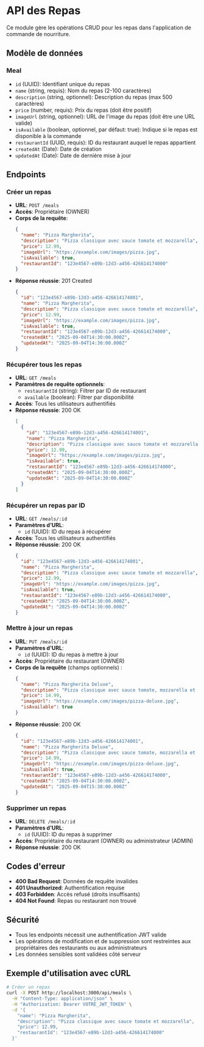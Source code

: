 # API des Repas

Ce module gère les opérations CRUD pour les repas dans l'application de commande de nourriture.

## Modèle de données

### Meal
- `id` (UUID): Identifiant unique du repas
- `name` (string, requis): Nom du repas (2-100 caractères)
- `description` (string, optionnel): Description du repas (max 500 caractères)
- `price` (number, requis): Prix du repas (doit être positif)
- `imageUrl` (string, optionnel): URL de l'image du repas (doit être une URL valide)
- `isAvailable` (boolean, optionnel, par défaut: true): Indique si le repas est disponible à la commande
- `restaurantId` (UUID, requis): ID du restaurant auquel le repas appartient
- `createdAt` (Date): Date de création
- `updatedAt` (Date): Date de dernière mise à jour

## Endpoints

### Créer un repas
- **URL**: `POST /meals`
- **Accès**: Propriétaire (OWNER)
- **Corps de la requête**:
  ```json
  {
    "name": "Pizza Margherita",
    "description": "Pizza classique avec sauce tomate et mozzarella",
    "price": 12.99,
    "imageUrl": "https://example.com/images/pizza.jpg",
    "isAvailable": true,
    "restaurantId": "123e4567-e89b-12d3-a456-426614174000"
  }
  ```
- **Réponse réussie**: 201 Created
  ```json
  {
    "id": "123e4567-e89b-12d3-a456-426614174001",
    "name": "Pizza Margherita",
    "description": "Pizza classique avec sauce tomate et mozzarella",
    "price": 12.99,
    "imageUrl": "https://example.com/images/pizza.jpg",
    "isAvailable": true,
    "restaurantId": "123e4567-e89b-12d3-a456-426614174000",
    "createdAt": "2025-09-04T14:30:00.000Z",
    "updatedAt": "2025-09-04T14:30:00.000Z"
  }
  ```

### Récupérer tous les repas
- **URL**: `GET /meals`
- **Paramètres de requête optionnels**:
  - `restaurantId` (string): Filtrer par ID de restaurant
  - `available` (boolean): Filtrer par disponibilité
- **Accès**: Tous les utilisateurs authentifiés
- **Réponse réussie**: 200 OK
  ```json
  [
    {
      "id": "123e4567-e89b-12d3-a456-426614174001",
      "name": "Pizza Margherita",
      "description": "Pizza classique avec sauce tomate et mozzarella",
      "price": 12.99,
      "imageUrl": "https://example.com/images/pizza.jpg",
      "isAvailable": true,
      "restaurantId": "123e4567-e89b-12d3-a456-426614174000",
      "createdAt": "2025-09-04T14:30:00.000Z",
      "updatedAt": "2025-09-04T14:30:00.000Z"
    }
  ]
  ```

### Récupérer un repas par ID
- **URL**: `GET /meals/:id`
- **Paramètres d'URL**:
  - `id` (UUID): ID du repas à récupérer
- **Accès**: Tous les utilisateurs authentifiés
- **Réponse réussie**: 200 OK
  ```json
  {
    "id": "123e4567-e89b-12d3-a456-426614174001",
    "name": "Pizza Margherita",
    "description": "Pizza classique avec sauce tomate et mozzarella",
    "price": 12.99,
    "imageUrl": "https://example.com/images/pizza.jpg",
    "isAvailable": true,
    "restaurantId": "123e4567-e89b-12d3-a456-426614174000",
    "createdAt": "2025-09-04T14:30:00.000Z",
    "updatedAt": "2025-09-04T14:30:00.000Z"
  }
  ```

### Mettre à jour un repas
- **URL**: `PUT /meals/:id`
- **Paramètres d'URL**:
  - `id` (UUID): ID du repas à mettre à jour
- **Accès**: Propriétaire du restaurant (OWNER)
- **Corps de la requête** (champs optionnels) :
  ```json
  {
    "name": "Pizza Margherita Deluxe",
    "description": "Pizza classique avec sauce tomate, mozzarella et basilic frais",
    "price": 14.99,
    "imageUrl": "https://example.com/images/pizza-deluxe.jpg",
    "isAvailable": true
  }
  ```
- **Réponse réussie**: 200 OK
  ```json
  {
    "id": "123e4567-e89b-12d3-a456-426614174001",
    "name": "Pizza Margherita Deluxe",
    "description": "Pizza classique avec sauce tomate, mozzarella et basilic frais",
    "price": 14.99,
    "imageUrl": "https://example.com/images/pizza-deluxe.jpg",
    "isAvailable": true,
    "restaurantId": "123e4567-e89b-12d3-a456-426614174000",
    "createdAt": "2025-09-04T14:30:00.000Z",
    "updatedAt": "2025-09-04T15:30:00.000Z"
  }
  ```

### Supprimer un repas
- **URL**: `DELETE /meals/:id`
- **Paramètres d'URL**:
  - `id` (UUID): ID du repas à supprimer
- **Accès**: Propriétaire du restaurant (OWNER) ou administrateur (ADMIN)
- **Réponse réussie**: 200 OK

## Codes d'erreur

- **400 Bad Request**: Données de requête invalides
- **401 Unauthorized**: Authentification requise
- **403 Forbidden**: Accès refusé (droits insuffisants)
- **404 Not Found**: Repas ou restaurant non trouvé

## Sécurité

- Tous les endpoints nécessit une authentification JWT valide
- Les opérations de modification et de suppression sont restreintes aux propriétaires des restaurants ou aux administrateurs
- Les données sensibles sont validées côté serveur

## Exemple d'utilisation avec cURL

```bash
# Créer un repas
curl -X POST http://localhost:3000/api/meals \
  -H "Content-Type: application/json" \
  -H "Authorization: Bearer VOTRE_JWT_TOKEN" \
  -d '{
    "name": "Pizza Margherita",
    "description": "Pizza classique avec sauce tomate et mozzarella",
    "price": 12.99,
    "restaurantId": "123e4567-e89b-12d3-a456-426614174000"
  }'
```
